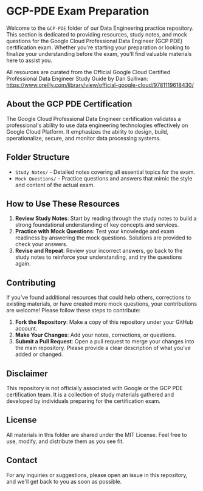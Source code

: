 # GCP-PDE Exam Preparation

Welcome to the `GCP-PDE` folder of our Data Engineering practice repository. This section is dedicated to providing resources, study notes, and mock questions for the Google Cloud Professional Data Engineer (GCP PDE) certification exam. Whether you're starting your preparation or looking to finalize your understanding before the exam, you'll find valuable materials here to assist you.

All resources are curated from the Official Google Cloud Certified Professional Data Engineer Study Guide by Dan Sullivan:
https://www.oreilly.com/library/view/official-google-cloud/9781119618430/

## About the GCP PDE Certification

The Google Cloud Professional Data Engineer certification validates a professional's ability to use data engineering technologies effectively on Google Cloud Platform. It emphasizes the ability to design, build, operationalize, secure, and monitor data processing systems.

## Folder Structure

- `Study Notes/` - Detailed notes covering all essential topics for the exam.
- `Mock Questions/` - Practice questions and answers that mimic the style and content of the actual exam.

## How to Use These Resources

1. **Review Study Notes**: Start by reading through the study notes to build a strong foundational understanding of key concepts and services.
2. **Practice with Mock Questions**: Test your knowledge and exam readiness by answering the mock questions. Solutions are provided to check your answers.
3. **Revise and Repeat**: Review your incorrect answers, go back to the study notes to reinforce your understanding, and try the questions again.

## Contributing

If you've found additional resources that could help others, corrections to existing materials, or have created more mock questions, your contributions are welcome! Please follow these steps to contribute:

1. **Fork the Repository**: Make a copy of this repository under your GitHub account.
2. **Make Your Changes**: Add your notes, corrections, or questions.
3. **Submit a Pull Request**: Open a pull request to merge your changes into the main repository. Please provide a clear description of what you've added or changed.

## Disclaimer

This repository is not officially associated with Google or the GCP PDE certification team. It is a collection of study materials gathered and developed by individuals preparing for the certification exam.

## License

All materials in this folder are shared under the MIT License. Feel free to use, modify, and distribute them as you see fit.

## Contact

For any inquiries or suggestions, please open an issue in this repository, and we'll get back to you as soon as possible.
